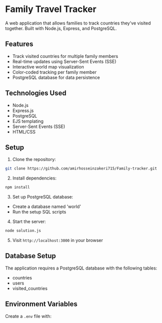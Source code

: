 # Family Travel Tracker

A web application that allows families to track countries they've visited together. Built with Node.js, Express, and PostgreSQL.

## Features

- Track visited countries for multiple family members
- Real-time updates using Server-Sent Events (SSE)
- Interactive world map visualization
- Color-coded tracking per family member
- PostgreSQL database for data persistence

## Technologies Used

- Node.js
- Express.js
- PostgreSQL
- EJS templating
- Server-Sent Events (SSE)
- HTML/CSS

## Setup

1. Clone the repository:
```bash
git clone https://github.com/amirhosseinzakeri715/Family-tracker.git
```

2. Install dependencies:
```bash
npm install
```

3. Set up PostgreSQL database:
- Create a database named 'world'
- Run the setup SQL scripts

4. Start the server:
```bash
node solution.js
```

5. Visit `http://localhost:3000` in your browser

## Database Setup

The application requires a PostgreSQL database with the following tables:
- countries
- users
- visited_countries

## Environment Variables

Create a `.env` file with: 